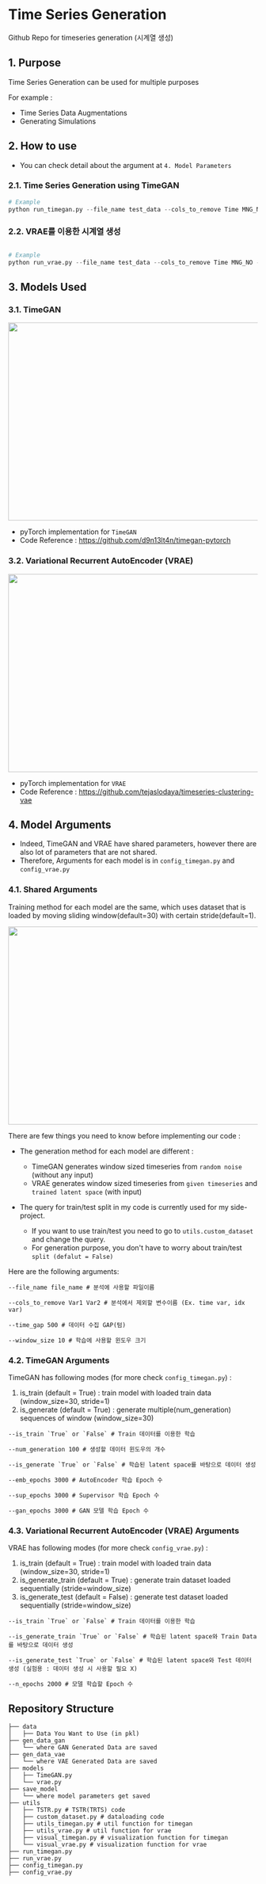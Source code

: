 # Time Series Generation
Github Repo for timeseries generation (시계열 생성)

## 1. Purpose
Time Series Generation can be used for multiple purposes

For example :
- Time Series Data Augmentations
- Generating Simulations


## 2. How to use

- You can check detail about the argument at `4. Model Parameters`

### 2.1. Time Series Generation using TimeGAN

```python
# Example
python run_timegan.py --file_name test_data --cols_to_remove Time MNG_NO --time_gap 500 --emb_epochs 10 --sup_epochs 10 --gan_epochs 10 --window_size 5
```

### 2.2. VRAE를 이용한 시계열 생성

```python

# Example
python run_vrae.py --file_name test_data --cols_to_remove Time MNG_NO --time_gap 500 --n_epochs 10 --window_size 5

```

## 3. Models Used
### 3.1. TimeGAN

<img src = 'https://github.com/euisuk-chung/timeseries-generation/blob/main/image/TimeGAN_architecture.PNG?raw=true' width="650" height="400">

- pyTorch implementation for `TimeGAN`
- Code Reference : https://github.com/d9n13lt4n/timegan-pytorch

### 3.2. Variational Recurrent AutoEncoder (VRAE)

<img src = 'https://github.com/euisuk-chung/timeseries-generation/blob/main/image/LSTM_VAE_architecture.png?raw=true' width="650" height="400">

- pyTorch implementation for `VRAE`
- Code Reference : https://github.com/tejaslodaya/timeseries-clustering-vae

## 4. Model Arguments

- Indeed, TimeGAN and VRAE have shared parameters, however there are also lot of parameters that are not shared.
- Therefore, Arguments for each model is in `config_timegan.py` and `config_vrae.py`

### 4.1. Shared Arguments

Training method for each model are the same, which uses dataset that is loaded by moving sliding window(default=30) with certain stride(default=1).

<img src = 'https://github.com/euisuk-chung/timeseries-generation/blob/main/image/train_test_image.png?raw=true' width="650" height="400">

There are few things you need to know before implementing our code : 

- The generation method for each model are different :
    - TimeGAN generates window sized timeseries from `random noise` (without any input)
    - VRAE generates window sized timeseries from `given timeseries` and `trained latent space` (with input)
    
- The query for train/test split in my code is currently used for my side-project.
    - If you want to use train/test you need to go to `utils.custom_dataset` and change the query.
    - For generation purpose, you don't have to worry about train/test `split (defalut = False)`
    
Here are the following arguments:
``` 
--file_name file_name # 분석에 사용할 파일이름

--cols_to_remove Var1 Var2 # 분석에서 제외할 변수이름 (Ex. time var, idx var) 

--time_gap 500 # 데이터 수집 GAP(텀)

--window_size 10 # 학습에 사용할 윈도우 크기

```

### 4.2. TimeGAN Arguments

TimeGAN has following modes (for more check `config_timegan.py`) :

1. is_train (default = True) : train model with loaded train data (window_size=30, stride=1)
2. is_generate (default = True) : generate multiple(num_generation) sequences of window (window_size=30)

```
--is_train `True` or `False` # Train 데이터를 이용한 학습

--num_generation 100 # 생성할 데이터 윈도우의 개수

--is_generate `True` or `False` # 학습된 latent space를 바탕으로 데이터 생성

--emb_epochs 3000 # AutoEncoder 학습 Epoch 수

--sup_epochs 3000 # Supervisor 학습 Epoch 수

--gan_epochs 3000 # GAN 모델 학습 Epoch 수

```

### 4.3. Variational Recurrent AutoEncoder (VRAE) Arguments

VRAE has following modes (for more check `config_vrae.py`) :

1. is_train (default = True) : train model with loaded train data (window_size=30, stride=1)
2. is_generate_train (default = True) : generate train dataset loaded sequentially (stride=window_size)
3. is_generate_test (default = False) : generate test dataset loaded sequentially (stride=window_size)

```
--is_train `True` or `False` # Train 데이터를 이용한 학습

--is_generate_train `True` or `False` # 학습된 latent space와 Train Data를 바탕으로 데이터 생성 

--is_generate_test `True` or `False` # 학습된 latent space와 Test 데이터 생성 (실험용 : 데이터 생성 시 사용할 필요 X)

--n_epochs 2000 # 모델 학습할 Epoch 수

```

## Repository Structure
```
├── data
│   ├── Data You Want to Use (in pkl)
├── gen_data_gan
│   └── where GAN Generated Data are saved
├── gen_data_vae
│   └── where VAE Generated Data are saved
├── models
│   ├── TimeGAN.py
│   └── vrae.py
├── save_model
│   └── where model parameters get saved 
├── utils
│   ├── TSTR.py # TSTR(TRTS) code
│   ├── custom_dataset.py # dataloading code
│   ├── utils_timegan.py # util function for timegan
│   ├── utils_vrae.py # util function for vrae
│   ├── visual_timegan.py # visualization function for timegan
│   └── visual_vrae.py # visualization function for vrae
├── run_timegan.py
├── run_vrae.py
├── config_timegan.py
├── config_vrae.py
```
